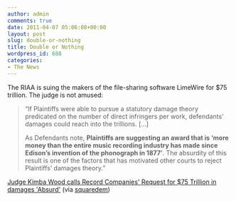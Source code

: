 ```yaml
---
author: admin
comments: true
date: 2011-04-07 05:06:08+00:00
layout: post
slug: double-or-nothing
title: Double or Nothing
wordpress_id: 688
categories:
- The News
---
```


The RIAA is suing the makers of the file-sharing software LimeWire for $75 trillion. The judge is not amused:

> “If Plaintiffs were able to pursue a statutory damage theory predicated on the number of direct infringers per work, defendants’ damages could reach into the trillions. [...]
>
> As Defendants note, **Plaintiffs are suggesting an award that is ‘more money than the entire music recording industry has made since Edison’s invention of the phonograph in 1877’**. The absurdity of this result is one of the factors that has motivated other courts to reject Plaintiffs’ damages theory.”

[Judge Kimba Wood calls Record Companies' Request for $75 Trillion in damages 'Absurd'](http://www.law.com/jsp/cc/PubArticleCC.jsp?id=1202486102650&Manhattan_Federal_Judge_Kimba_Wood_Calls_Record_Companies_Request_for__Trillion_in_Damages_Absurd_in_Lime_Wire_Copyright_Case) (via [squaredem](http://squaredem.tumblr.com/post/4339932840/if-plaintiffs-were-able-to-pursue-a-statutory))

